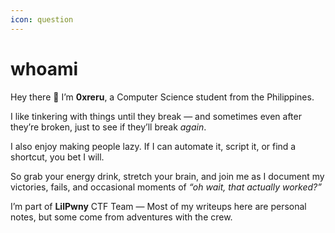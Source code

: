 ```yaml
---
icon: question
---
```


# whoami

Hey there 👋 I’m **0xreru**, a Computer Science student from the Philippines.

I like tinkering with things until they break — and sometimes even after they’re broken, just to see if they’ll break _again_.

I also enjoy making people lazy. If I can automate it, script it, or find a shortcut, you bet I will.

So grab your energy drink, stretch your brain, and join me as I document my victories, fails, and occasional moments of _“oh wait, that actually worked?”_

I’m part of **LilPwny** CTF Team — Most of my writeups here are personal notes, but some come from adventures with the crew.
